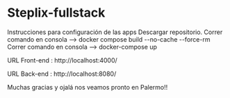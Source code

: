 # Steplix-fullstack
Instrucciones para configuración de las apps
Descargar repositorio.
Correr comando en consola --> docker compose build --no-cache --force-rm
Correr comando en consola --> docker-compose up

URL Front-end : http://localhost:4000/

URL Back-end : http://localhost:8080/

Muchas gracias y ojalá nos veamos pronto en Palermo!!
